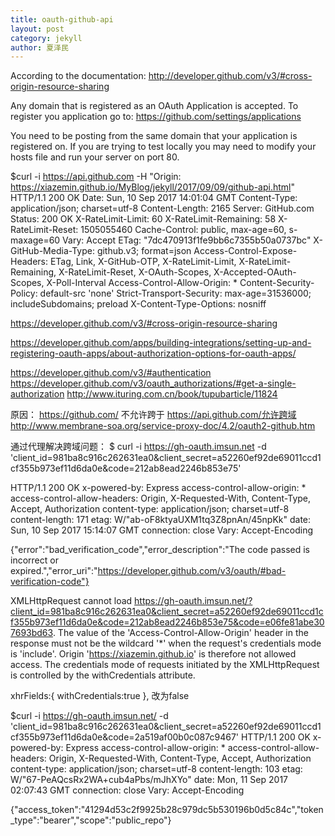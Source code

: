```yaml
---
title: oauth-github-api
layout: post
category: jekyll
author: 夏泽民
---
```

<!-- more -->

According to the documentation: http://developer.github.com/v3/#cross-origin-resource-sharing

Any domain that is registered as an OAuth Application is accepted.
To register you application go to: https://github.com/settings/applications

You need to be posting from the same domain that your application is registered on. If you are trying to test locally you may need to modify your hosts file and run your server on port 80.

$curl -i https://api.github.com -H "Origin: https://xiazemin.github.io/MyBlog/jekyll/2017/09/09/github-api.html"
HTTP/1.1 200 OK
Date: Sun, 10 Sep 2017 14:01:04 GMT
Content-Type: application/json; charset=utf-8
Content-Length: 2165
Server: GitHub.com
Status: 200 OK
X-RateLimit-Limit: 60
X-RateLimit-Remaining: 58
X-RateLimit-Reset: 1505055460
Cache-Control: public, max-age=60, s-maxage=60
Vary: Accept
ETag: "7dc470913f1fe9bb6c7355b50a0737bc"
X-GitHub-Media-Type: github.v3; format=json
Access-Control-Expose-Headers: ETag, Link, X-GitHub-OTP, X-RateLimit-Limit, X-RateLimit-Remaining, X-RateLimit-Reset, X-OAuth-Scopes, X-Accepted-OAuth-Scopes, X-Poll-Interval
Access-Control-Allow-Origin: *
Content-Security-Policy: default-src 'none'
Strict-Transport-Security: max-age=31536000; includeSubdomains; preload
X-Content-Type-Options: nosniff

https://developer.github.com/v3/#cross-origin-resource-sharing

https://developer.github.com/apps/building-integrations/setting-up-and-registering-oauth-apps/about-authorization-options-for-oauth-apps/

https://developer.github.com/v3/#authentication
https://developer.github.com/v3/oauth_authorizations/#get-a-single-authorization
http://www.ituring.com.cn/book/tupubarticle/11824

原因：
https://github.com/     不允许跨于
https://api.github.com/允许跨域
http://www.membrane-soa.org/service-proxy-doc/4.2/oauth2-github.htm

通过代理解决跨域问题：
$ curl -i https://gh-oauth.imsun.net -d 'client_id=981ba8c916c262631ea0&client_secret=a52260ef92de69011ccd1cf355b973ef11d6da0e&code=212ab8ead2246b853e75'

HTTP/1.1 200 OK
x-powered-by: Express
access-control-allow-origin: *
access-control-allow-headers: Origin, X-Requested-With, Content-Type, Accept, Authorization
content-type: application/json; charset=utf-8
content-length: 171
etag: W/"ab-oF8ktyaUXM1tq3Z8pnAn/45npKk"
date: Sun, 10 Sep 2017 15:14:07 GMT
connection: close
Vary: Accept-Encoding

{"error":"bad_verification_code","error_description":"The code passed is incorrect or expired.","error_uri":"https://developer.github.com/v3/oauth/#bad-verification-code"}


XMLHttpRequest cannot load https://gh-oauth.imsun.net/?client_id=981ba8c916c262631ea0&client_secret=a52260ef92de69011ccd1cf355b973ef11d6da0e&code=212ab8ead2246b853e75&code=e06fe81abe307693bd63. The value of the 'Access-Control-Allow-Origin' header in the response must not be the wildcard '*' when the request's credentials mode is 'include'. Origin 'https://xiazemin.github.io' is therefore not allowed access. The credentials mode of requests initiated by the XMLHttpRequest is controlled by the withCredentials attribute.


 xhrFields:{
        withCredentials:true
    },
改为false

$curl -i https://gh-oauth.imsun.net/ -d 'client_id=981ba8c916c262631ea0&client_secret=a52260ef92de69011ccd1cf355b973ef11d6da0e&code=2a519af00b0c087c9467'
HTTP/1.1 200 OK
x-powered-by: Express
access-control-allow-origin: *
access-control-allow-headers: Origin, X-Requested-With, Content-Type, Accept, Authorization
content-type: application/json; charset=utf-8
content-length: 103
etag: W/"67-PeAQcsRx2WA+cub4aPbs/mJhXYo"
date: Mon, 11 Sep 2017 02:07:43 GMT
connection: close
Vary: Accept-Encoding

{"access_token":"41294d53c2f9925b28c979dc5b530196b0d5c84c","token_type":"bearer","scope":"public_repo"}

